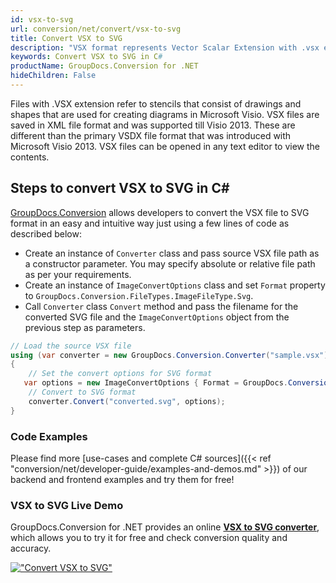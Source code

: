 ```yaml
---
id: vsx-to-svg
url: conversion/net/convert/vsx-to-svg
title: Convert VSX to SVG
description: "VSX format represents Vector Scalar Extension with .vsx extension. Learn how to convert VSX to SVG file programmatically in C# language using GroupDocs.Conversion for .NET library."
keywords: Convert VSX to SVG in C#
productName: GroupDocs.Conversion for .NET
hideChildren: False
---
```


Files with .VSX extension refer to stencils that consist of drawings and shapes that are used for creating diagrams in Microsoft Visio. VSX files are saved in XML file format and was supported till Visio 2013. These are different than the primary VSDX file format that was introduced with Microsoft Visio 2013. VSX files can be opened in any text editor to view the contents.

## Steps to convert VSX to SVG in C#

[GroupDocs.Conversion](https://products.groupdocs.com/conversion/net) allows developers to convert the VSX file to SVG format in an easy and intuitive way just using a few lines of code as described below:

* Create an instance of `Converter` class and pass source VSX file path as a constructor parameter. You may specify absolute or relative file path as per your requirements. 
* Create an instance of `ImageConvertOptions` class and set `Format` property to `GroupDocs.Conversion.FileTypes.ImageFileType.Svg`.
* Call `Converter` class `Convert` method and pass the filename for the converted SVG file and the `ImageConvertOptions` object from the previous step as parameters.

```csharp
// Load the source VSX file
using (var converter = new GroupDocs.Conversion.Converter("sample.vsx"))
{
    // Set the convert options for SVG format
   var options = new ImageConvertOptions { Format = GroupDocs.Conversion.FileTypes.ImageFileType.Svg };
    // Convert to SVG format
    converter.Convert("converted.svg", options);
}
```

### Code Examples

Please find more [use-cases and complete C# sources]({{< ref "conversion/net/developer-guide/examples-and-demos.md" >}}) of our backend and frontend examples and try them for free!

### VSX to SVG Live Demo

GroupDocs.Conversion for .NET provides an online [**VSX to SVG converter**](https://products.groupdocs.app/conversion/vsx-to-svg), which allows you to try it for free and check conversion quality and accuracy.

[!["Convert VSX to SVG"](conversion/net/images/convert-to-svg/convert-vsx-to-svg.png)](https://products.groupdocs.app/conversion/vsx-to-svg)